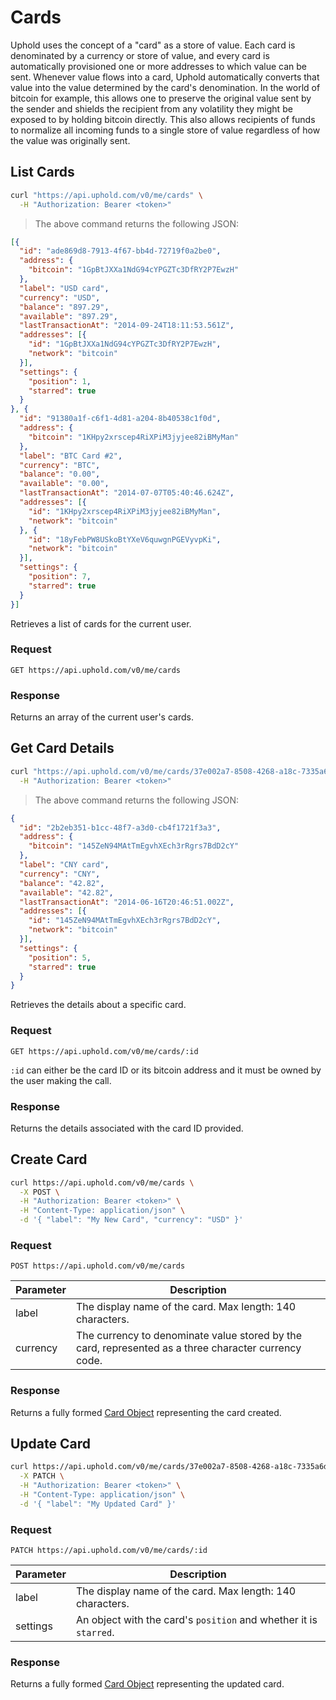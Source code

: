 # Cards
Uphold uses the concept of a "card" as a store of value. Each card is denominated by a currency or store of value, and every card is automatically provisioned one or more addresses to which value can be sent. Whenever value flows into a card, Uphold automatically converts that value into the value determined by the card's denomination. In the world of bitcoin for example, this allows one to preserve the original value sent by the sender and shields the recipient from any volatility they might be exposed to by holding bitcoin directly. This also allows recipients of funds to normalize all incoming funds to a single store of value regardless of how the value was originally sent.

## List Cards

```bash
curl "https://api.uphold.com/v0/me/cards" \
  -H "Authorization: Bearer <token>"
```

> The above command returns the following JSON:

```json
[{
  "id": "ade869d8-7913-4f67-bb4d-72719f0a2be0",
  "address": {
    "bitcoin": "1GpBtJXXa1NdG94cYPGZTc3DfRY2P7EwzH"
  },
  "label": "USD card",
  "currency": "USD",
  "balance": "897.29",
  "available": "897.29",
  "lastTransactionAt": "2014-09-24T18:11:53.561Z",
  "addresses": [{
    "id": "1GpBtJXXa1NdG94cYPGZTc3DfRY2P7EwzH",
    "network": "bitcoin"
  }],
  "settings": {
    "position": 1,
    "starred": true
  }
}, {
  "id": "91380a1f-c6f1-4d81-a204-8b40538c1f0d",
  "address": {
    "bitcoin": "1KHpy2xrscep4RiXPiM3jyjee82iBMyMan"
  },
  "label": "BTC Card #2",
  "currency": "BTC",
  "balance": "0.00",
  "available": "0.00",
  "lastTransactionAt": "2014-07-07T05:40:46.624Z",
  "addresses": [{
    "id": "1KHpy2xrscep4RiXPiM3jyjee82iBMyMan",
    "network": "bitcoin"
  }, {
    "id": "18yFebPW8USkoBtYXeV6quwgnPGEVyvpKi",
    "network": "bitcoin"
  }],
  "settings": {
    "position": 7,
    "starred": true
  }
}]
```

Retrieves a list of cards for the current user.

### Request
`GET https://api.uphold.com/v0/me/cards`

### Response
Returns an array of the current user's cards.

## Get Card Details

```bash
curl "https://api.uphold.com/v0/me/cards/37e002a7-8508-4268-a18c-7335a6ddf24b" \
  -H "Authorization: Bearer <token>"
```

> The above command returns the following JSON:

```json
{
  "id": "2b2eb351-b1cc-48f7-a3d0-cb4f1721f3a3",
  "address": {
    "bitcoin": "145ZeN94MAtTmEgvhXEch3rRgrs7BdD2cY"
  },
  "label": "CNY card",
  "currency": "CNY",
  "balance": "42.82",
  "available": "42.82",
  "lastTransactionAt": "2014-06-16T20:46:51.002Z",
  "addresses": [{
    "id": "145ZeN94MAtTmEgvhXEch3rRgrs7BdD2cY",
    "network": "bitcoin"
  }],
  "settings": {
    "position": 5,
    "starred": true
  }
}
```

Retrieves the details about a specific card.

### Request
`GET https://api.uphold.com/v0/me/cards/:id`
<aside class="notice">
  <code>:id</code> can either be the card ID or its bitcoin address and it must be owned by the user making the call.
</aside>

### Response
Returns the details associated with the card ID provided.

## Create Card

```bash
curl https://api.uphold.com/v0/me/cards \
  -X POST \
  -H "Authorization: Bearer <token>" \
  -H "Content-Type: application/json" \
  -d '{ "label": "My New Card", "currency": "USD" }'
```

### Request
`POST https://api.uphold.com/v0/me/cards`

Parameter | Description
--------- | ----------------------------------------------------------------------------------------------------
label     | The display name of the card. Max length: 140 characters.
currency  | The currency to denominate value stored by the card, represented as a three character currency code.

### Response
Returns a fully formed [Card Object](#card-object) representing the card created.

## Update Card

```bash
curl https://api.uphold.com/v0/me/cards/37e002a7-8508-4268-a18c-7335a6ddf24b \
  -X PATCH \
  -H "Authorization: Bearer <token>" \
  -H "Content-Type: application/json" \
  -d '{ "label": "My Updated Card" }'
```

### Request
`PATCH https://api.uphold.com/v0/me/cards/:id`

Parameter | Description
--------- | -----------------------------------------------------------------
label     | The display name of the card. Max length: 140 characters.
settings  | An object with the card's `position` and whether it is `starred`.

### Response
Returns a fully formed [Card Object](#card-object) representing the updated card.
